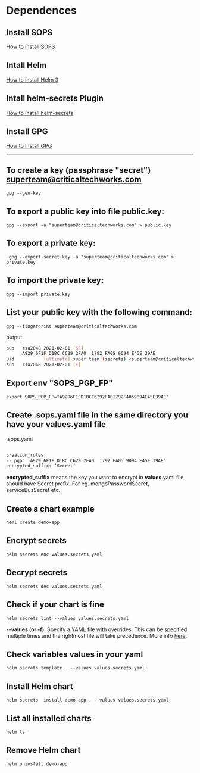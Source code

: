 # Dependences

## Install SOPS

[How to install SOPS](https://github.com/mozilla/sops)

## Intall Helm

[How to install Helm 3](https://helm.sh/docs/intro/install/)

## Intall helm-secrets Plugin

[How to install helm-secrets](https://github.com/jkroepke/helm-secrets)

## Install GPG

[How to install GPG](https://gnupg.org/download/)

---

## To create a key (passphrase "secret") superteam@criticaltechworks.com
``` gpg --gen-key ```

## To export a public key into file public.key:
``` gpg --export -a "superteam@criticaltechworks.com" > public.key ```

## To export a private key:
``` gpg --export-secret-key -a "superteam@criticaltechworks.com" > private.key```

## To import the private key:
``` gpg --import private.key ```

## List your public key with the following command:
``` gpg --fingerprint superteam@criticaltechworks.com ```

output:

``` bash
pub   rsa2048 2021-02-01 [SC]
      A929 6F1F D1BC C629 2FA0  1792 FA05 9094 E45E 39AE
uid           [ultimate] super team (secrets) <superteam@criticaltechworks.com>
sub   rsa2048 2021-02-01 [E]
```

## Export  env "**SOPS_PGP_FP**"
```export SOPS_PGP_FP="A9296F1FD1BCC6292FA01792FA059094E45E39AE" ```

## Create .sops.yaml file in the same directory you have your values.yaml file

.sops.yaml
``` bash

creation_rules:
-- pgp: ‘A929 6F1F D1BC C629 2FA0  1792 FA05 9094 E45E 39AE’
encrypted_suffix: ‘Secret’
```
**encrypted_suffix** means the key you want to encrypt in **values**.yaml file should have Secret prefix.
For eg. mongoPasswordSecret, serviceBusSecret etc.

## Create a chart example
``` heml create demo-app  ```

## Encrypt secrets
```helm secrets enc values.secrets.yaml ```

## Decrypt secrets
```helm secrets dec values.secrets.yaml ```


## Check if your chart is fine
``` helm secrets lint --values values.secrets.yaml ```

**--values (or -f)**: Specify a YAML file with overrides. This can be specified multiple times and the rightmost file will take precedence.
More info [here](https://helm.sh/docs/helm/helm_install/).

## Check variables values in your yaml

``` helm secrets template . --values values.secrets.yaml ```

## Install Helm chart
``` helm secrets  install demo-app . --values values.secrets.yaml ```

## List all installed charts
``` helm ls ```

## Remove Helm chart
``` helm uninstall demo-app  ```
